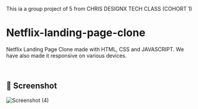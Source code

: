 <div allign="center"

# This ia a group project of 5 from CHRIS DESIGNX TECH CLASS (COHORT 1)
# Netflix-landing-page-clone
Netflix Landing Page Clone made with HTML, CSS and JAVASCRIPT. We have also made it responsive on various devices.

<br>

## 📸 Screenshot
![Screenshot (4)](https://github.com/queencytech/Netflix-landing-page-clone/assets/110996087/8b99df27-3073-4807-acbd-7266796c6970)

<br>

